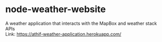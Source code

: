 # node-weather-website
A weather application that interacts with the MapBox and weather stack APIs <br>
Link: https://athif-weather-application.herokuapp.com/

